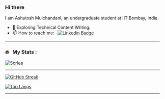 ### Hi there

I am Ashutosh Mulchandani, an undergraduate student at IIT Bombay, India.

- 🌱 Exploring Technical Content Writing.
- 📫 How to reach me: &nbsp; [![Linkedin Badge](https://img.shields.io/badge/-Screa-blue?style=flat&logo=Linkedin&logoColor=white)](https://www.linkedin.com/in/ashutoshmulchandani)

---

<!--
**Scriea/Scriea** is a ✨ _special_ ✨ repository because its `README.md` (this file) appears on your GitHub profile.

Here are some ideas to get you started:

- 🔭 I’m currently working on ...
- 🌱 I’m currently learning ...
- 👯 I’m looking to collaborate on ...
- 🤔 I’m looking for help with ...
- 💬 Ask me about ...
- 📫 How to reach me: ...
- 😄 Pronouns: ...
- ⚡ Fun fact: ...
-->

### 🔥 &nbsp; My Stats :

<p align="left"> <img src="https://github-readme-stats.vercel.app/api?username=Scriea&show_icons=true&theme=gotham" alt="Scriea" />

---


[![GitHub Streak](http://github-readme-streak-stats.herokuapp.com?user=Scriea&theme=dark&background=000000)](https://git.io/streak-stats)

[![Top Langs](https://github-readme-stats.vercel.app/api/top-langs/?username=Scriea&layout=compact&theme=vision-friendly-dark)](https://github.com/anuraghazra/github-readme-stats)

---
